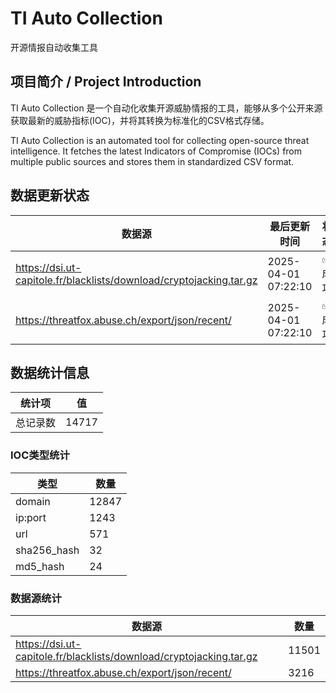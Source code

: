 # TI Auto Collection

 开源情报自动收集工具

## 项目简介 / Project Introduction

TI Auto Collection 是一个自动化收集开源威胁情报的工具，能够从多个公开来源获取最新的威胁指标(IOC)，并将其转换为标准化的CSV格式存储。

TI Auto Collection is an automated tool for collecting open-source threat intelligence. It fetches the latest Indicators of Compromise (IOCs) from multiple public sources and stores them in standardized CSV format.

## 数据更新状态

| 数据源 | 最后更新时间 | 状态 |
|--------|------------|------|
| https://dsi.ut-capitole.fr/blacklists/download/cryptojacking.tar.gz | 2025-04-01 07:22:10 | ✅ 成功 |
| https://threatfox.abuse.ch/export/json/recent/ | 2025-04-01 07:22:10 | ✅ 成功 |






## 数据统计信息

| 统计项 | 值 |
|--------|----|
| 总记录数 | 14717 |

### IOC类型统计

| 类型 | 数量 |
|------|------|
| domain | 12847 |
| ip:port | 1243 |
| url | 571 |
| sha256_hash | 32 |
| md5_hash | 24 |

### 数据源统计

| 数据源 | 数量 |
|--------|------|
| https://dsi.ut-capitole.fr/blacklists/download/cryptojacking.tar.gz | 11501 |
| https://threatfox.abuse.ch/export/json/recent/ | 3216 |

